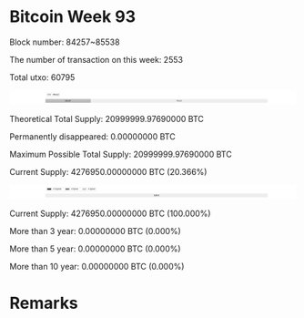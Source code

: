 # Bitcoin Week 93

Block number: 84257~85538

The number of transaction on this week: 2553

Total utxo: 60795

![](../images/mined_week93.png)

Theoretical Total Supply: 20999999.97690000 BTC

Permanently disappeared: 0.00000000 BTC

Maximum Possible Total Supply: 20999999.97690000 BTC

Current Supply: 4276950.00000000 BTC (20.366%)

![](../images/year_week93.png)


Current Supply: 4276950.00000000 BTC (100.000%)

More than 3 year: 0.00000000 BTC (0.000%)

More than 5 year: 0.00000000 BTC (0.000%)

More than 10 year: 0.00000000 BTC (0.000%)

# Remarks

